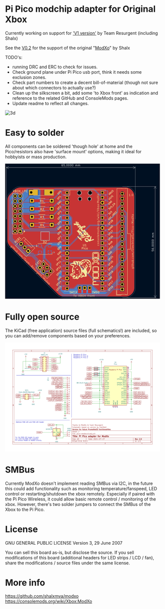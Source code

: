 # Pi Pico modchip adapter for Original Xbox

Currently working on support for ['V1 version'](https://github.com/Team-Resurgent/Modxo) by Team Resurgent (including Shalx)

See the [V0.2](https://github.com/Electrical5/Pico-ModXo/tree/V0.2) for the support of the original "[ModXo](https://github.com/shalxmva/modxo)" by Shalx

TODO's:
* running DRC and ERC to check for issues.
* Check ground plane under Pi Pico usb port, think it needs some exclusion zones.
* Check part numbers to create a decent bill-of-material (though not sure about which connectors to actually use?)
* Clean up the silkscreen a bit, add some 'to Xbox front' as indication and reference to the related GitHub and ConsoleMods pages.
* Update readme to reflect all changes.

![3d](pico-modxo-3d.png)

# Easy to solder

All components can be soldered 'though hole' at home and the Pico/resistors also have 'surface mount' options, making it ideal for hobbyists or mass production.

![2d](pico-modxo-2d.png)

# Fully open source

The KiCad (free application) source files (full schematics!) are included, so you can add/remove components based on your preferences.

![schematics](schematics.png)

# SMBus

Currently ModXo doesn't implement reading SMBus via I2C, in the future this could add functionality such as monitoring temperature/fanspeed, LED control or restarting/shutdown the xbox remotely.
Especially if paired with the Pi Pico Wireless, it could allow basic remote control / monitoring of the xbox.
However, there's two solder jumpers to connect the SMBus of the Xbox to the Pi Pico.

# License

GNU GENERAL PUBLIC LICENSE
Version 3, 29 June 2007

You can sell this board as-is, but disclose the source.
If you sell modifications of this board (additional headers for LED strips / LCD / fan), share the modifications / source files under the same license.

# More info

https://github.com/shalxmva/modxo
https://consolemods.org/wiki/Xbox:ModXo
